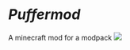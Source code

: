 # _Puffermod_
A minecraft mod for a modpack [![](http://cf.way2muchnoise.eu/puffermod.svg)](https://www.curseforge.com/minecraft/mc-mods/puffermod)

